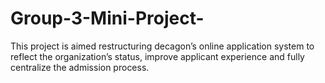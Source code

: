 # Group-3-Mini-Project-
This project is aimed restructuring decagon’s online application system to reflect the organization’s status, improve applicant experience and fully centralize the admission process. 
